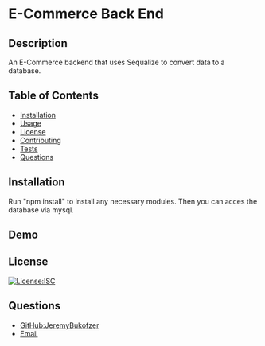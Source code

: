 # E-Commerce Back End

  ## Description

  An E-Commerce backend that uses Sequalize to convert data to a database.

  ## Table of Contents

  - [Installation](#installation)
  - [Usage](#usage)
  - [License](#license)
  - [Contributing](#contributing)
  - [Tests](#tests)
  - [Questions](#questions)


  ## Installation

  Run "npm install" to install any necessary modules. Then you can acces the database via mysql.

  ## Demo


  

  

  ## License

  [![License:ISC](https://img.shields.io/badge/License-ISC-blue.svg)](https://opensource.org/licenses/ISC)



  ## Questions
   - [GitHub:JeremyBukofzer](https://github.com/JeremyBukofzer)
   - [Email](jlbukofzer@gmail.com)